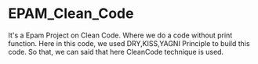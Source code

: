 # EPAM_Clean_Code
It's a Epam Project on Clean Code. Where we do a code without print function.
Here in this code, we used DRY,KISS,YAGNI Principle to build this code. So that, we can said that here CleanCode technique is used.
